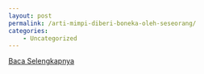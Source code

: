 ```yaml
---
layout: post
permalink: /arti-mimpi-diberi-boneka-oleh-seseorang/
categories:
    - Uncategorized
---
```


[Baca Selengkapnya](/02)
